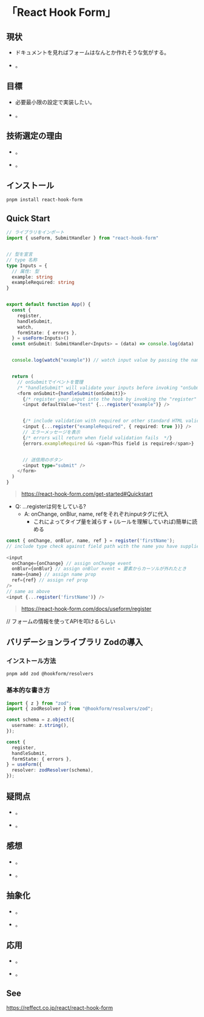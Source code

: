 # 「React Hook Form」

## 現状

+ ドキュメントを見ればフォームはなんとか作れそうな気がする。

+ 。

## 目標

+ 必要最小限の設定で実装したい。

+ 。

## 技術選定の理由

+ 。

+ 。

## インストール

```terminal
pnpm install react-hook-form
```

## Quick Start

```ts
// ライブラリをインポート
import { useForm, SubmitHandler } from "react-hook-form"


// 型を宣言
// type 名称
type Inputs = {
  // 属性: 型
  example: string
  exampleRequired: string
}


export default function App() {
  const {
    register,
    handleSubmit,
    watch,
    formState: { errors },
  } = useForm<Inputs>()
  const onSubmit: SubmitHandler<Inputs> = (data) => console.log(data)


  console.log(watch("example")) // watch input value by passing the name of it


  return (
    // onSubmitでイベントを管理
    /* "handleSubmit" will validate your inputs before invoking "onSubmit" */
    <form onSubmit={handleSubmit(onSubmit)}>
      {/* register your input into the hook by invoking the "register" function */}
      <input defaultValue="test" {...register("example")} />


      {/* include validation with required or other standard HTML validation rules */}
      <input {...register("exampleRequired", { required: true })} />
      // エラーメッセージを表示
      {/* errors will return when field validation fails  */}
      {errors.exampleRequired && <span>This field is required</span>}


      // 送信用のボタン
      <input type="submit" />
    </form>
  )
}
```

> https://react-hook-form.com/get-started#Quickstart

+ Q: ...registerは何をしている?
  + A: onChange, onBlur, name, refをそれぞれinputタグに代入
    + これによってタイプ量を減らす + (ルールを理解していれば)簡単に読める

```js
const { onChange, onBlur, name, ref } = register('firstName'); 
// include type check against field path with the name you have supplied.
        
<input 
  onChange={onChange} // assign onChange event 
  onBlur={onBlur} // assign onBlur event = 要素からカーソルが外れたとき
  name={name} // assign name prop
  ref={ref} // assign ref prop
/>
// same as above
<input {...register('firstName')} />
```

> https://react-hook-form.com/docs/useform/register

// フォームの情報を使ってAPIを叩けるらしい

## バリデーションライブラリ Zodの導入

### インストール方法

```terminal
pnpm add zod @hookform/resolvers
```

### 基本的な書き方

```ts
import { z } from "zod";
import { zodResolver } from "@hookform/resolvers/zod";

const schema = z.object({
  username: z.string(),
});

const {
  register,
  handleSubmit,
  formState: { errors },
} = useForm({
  resolver: zodResolver(schema),
});
```

## 疑問点

+ 。

+ 。

## 感想

+ 。

+ 。

## 抽象化

+ 。

+ 。

## 応用

+ 。

+ 。

## See

https://reffect.co.jp/react/react-hook-form
